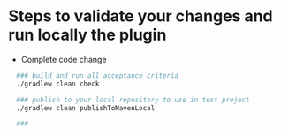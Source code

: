 
# Steps to validate your changes and run locally the plugin
- Complete code change
```bash
  ### build and run all acceptance criteria
  ./gradlew clean check
```
```bash
  ### publish to your local repository to use in test project
  ./gradlew clean publishToMavenLocal
```
```bash
  ###
```
